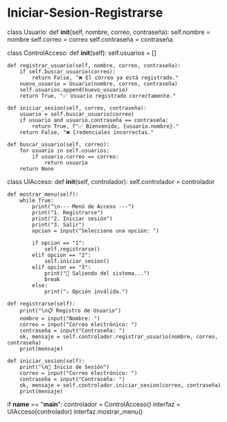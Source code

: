 # Iniciar-Sesion-Registrarse

class Usuario:
    def __init__(self, nombre, correo, contraseña):
        self.nombre = nombre
        self.correo = correo
        self.contraseña = contraseña

class ControlAcceso:
    def __init__(self):
        self.usuarios = []

    def registrar_usuario(self, nombre, correo, contraseña):
        if self.buscar_usuario(correo):
            return False, "❌ El correo ya está registrado."
        nuevo_usuario = Usuario(nombre, correo, contraseña)
        self.usuarios.append(nuevo_usuario)
        return True, "✅ Usuario registrado correctamente."

    def iniciar_sesion(self, correo, contraseña):
        usuario = self.buscar_usuario(correo)
        if usuario and usuario.contraseña == contraseña:
            return True, f"✅ Bienvenido, {usuario.nombre}."
        return False, "❌ Credenciales incorrectas."

    def buscar_usuario(self, correo):
        for usuario in self.usuarios:
            if usuario.correo == correo:
                return usuario
        return None


class UIAcceso:
    def __init__(self, controlador):
        self.controlador = controlador

    def mostrar_menu(self):
        while True:
            print("\n--- Menú de Acceso ---")
            print("1. Registrarse")
            print("2. Iniciar sesión")
            print("3. Salir")
            opcion = input("Seleccione una opción: ")

            if opcion == "1":
                self.registrarse()
            elif opcion == "2":
                self.iniciar_sesion()
            elif opcion == "3":
                print("👋 Saliendo del sistema...")
                break
            else:
                print("⚠️ Opción inválida.")

    def registrarse(self):
        print("\n📋 Registro de Usuario")
        nombre = input("Nombre: ")
        correo = input("Correo electrónico: ")
        contraseña = input("Contraseña: ")
        ok, mensaje = self.controlador.registrar_usuario(nombre, correo, contraseña)
        print(mensaje)

    def iniciar_sesion(self):
        print("\n🔐 Inicio de Sesión")
        correo = input("Correo electrónico: ")
        contraseña = input("Contraseña: ")
        ok, mensaje = self.controlador.iniciar_sesion(correo, contraseña)
        print(mensaje)


if __name__ == "__main__":
    controlador = ControlAcceso()
    interfaz = UIAcceso(controlador)
    interfaz.mostrar_menu()
